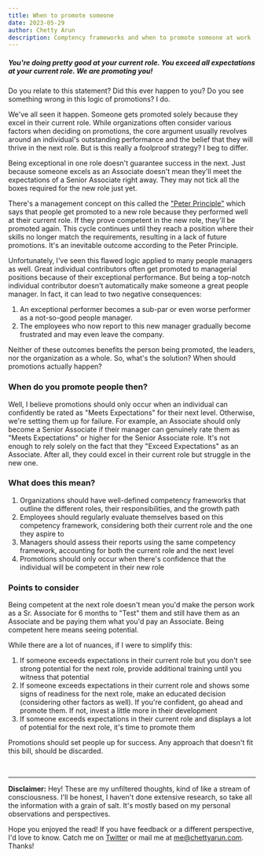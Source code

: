 ```yaml
---
title: When to promote someone
date: 2023-05-29
author: Chetty Arun
description: Comptency frameworks and when to promote someone at work
---
```


##### You're doing pretty good at your current role. You exceed all expectations at your current role. We are promoting you!

Do you relate to this statement? Did this ever happen to you? Do you see something wrong in this logic of promotions? I do. 

We've all seen it happen. Someone gets promoted solely because they excel in their current role. While organizations often consider various factors when deciding on promotions, the core argument usually revolves around an individual's outstanding performance and the belief that they will thrive in the next role. But is this really a foolproof strategy? I beg to differ. 

Being exceptional in one role doesn't guarantee success in the next. Just because someone excels as an Associate doesn't mean they'll meet the expectations of a Senior Associate right away. They may not tick all the boxes required for the new role just yet. 

There's a management concept on this called the ["Peter Principle"](https://en.wikipedia.org/wiki/Peter_principle) which says that people get promoted to a new role because they performed well at their current role. If they prove competent in the new role, they'll be promoted again. This cycle continues until they reach a position where their skills no longer match the requirements, resulting in a lack of future promotions. It's an inevitable outcome according to the Peter Principle.

Unfortunately, I've seen this flawed logic applied to many people managers as well. Great individual contributors often get promoted to managerial positions because of their exceptional performance. But being a top-notch individual contributor doesn't automatically make someone a great people manager. In fact, it can lead to two negative consequences:

1. An exceptional performer becomes a sub-par or even worse performer as a not-so-good people manager.
2. The employees who now report to this new manager gradually become frustrated and may even leave the company.

Neither of these outcomes benefits the person being promoted, the leaders, nor the organization as a whole. So, what's the solution? When should promotions actually happen?

### When do you promote people then?
Well, I believe promotions should only occur when an individual can confidently be rated as "Meets Expectations" for their next level. Otherwise, we're setting them up for failure. For example, an Associate should only become a Senior Associate if their manager can genuinely rate them as "Meets Expectations" or higher for the Senior Associate role. It's not enough to rely solely on the fact that they "Exceed Expectations" as an Associate. After all, they could excel in their current role but struggle in the new one.

### What does this mean?
1. Organizations should have well-defined competency frameworks that outline the different roles, their responsibilities, and the growth path
2. Employees should regularly evaluate themselves based on this competency framework, considering both their current role and the one they aspire to
3. Managers should assess their reports using the same competency framework, accounting for both the current role and the next level
4. Promotions should only occur when there's confidence that the individual will be competent in their new role

### Points to consider
Being competent at the next role doesn't mean you'd make the person work as a Sr. Associate for 6 months to "Test" them and still have them as an Associate and be paying them what you'd pay an Associate. Being competent here means seeing potential. 

While there are a lot of nuances, if I were to simplify this:
1. If someone exceeds expectations in their current role but you don't see strong potential for the next role, provide additional training until you witness that potential
2. If someone exceeds expectations in their current role and shows some signs of readiness for the next role, make an educated decision (considering other factors as well). If you're confident, go ahead and promote them. If not, invest a little more in their development
3. If someone exceeds expectations in their current role and displays a lot of potential for the next role, it's time to promote them

Promotions should set people up for success. Any approach that doesn't fit this bill, should be discarded.

<br>

---

**Disclaimer:** Hey! These are my unfiltered thoughts, kind of like a stream of consciousness. I'll be honest, I haven't done extensive research, so take all the information with a grain of salt. It's mostly based on my personal observations and perspectives. 

Hope you enjoyed the read! If you have feedback or a different perspective, I'd love to know. Catch me on [Twitter](https://twitter.com/ChettyArun) or mail me at [me@chettyarun.com](mailto:me@chettyarun.com?Subject=Feedback). Thanks!